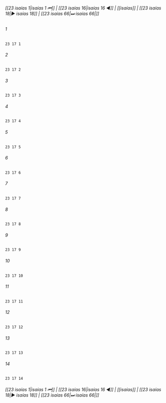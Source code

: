 
###### [[23 isaías 1|isaías 1 ⏮]] | [[23 isaías 16|isaías 16 ◀]] | [[isaías]] | [[23 isaías 18|▶ isaías 18]] | [[23 isaías 66|⏭ isaías 66|]]

###### 1
``` verse
23 17 1 
```
###### 2
``` verse
23 17 2 
```
###### 3
``` verse
23 17 3 
```
###### 4
``` verse
23 17 4 
```
###### 5
``` verse
23 17 5 
```
###### 6
``` verse
23 17 6 
```
###### 7
``` verse
23 17 7 
```
###### 8
``` verse
23 17 8 
```
###### 9
``` verse
23 17 9 
```
###### 10
``` verse
23 17 10 
```
###### 11
``` verse
23 17 11 
```
###### 12
``` verse
23 17 12 
```
###### 13
``` verse
23 17 13 
```
###### 14
``` verse
23 17 14 
```

###### [[23 isaías 1|isaías 1 ⏮]] | [[23 isaías 16|isaías 16 ◀]] | [[isaías]] | [[23 isaías 18|▶ isaías 18]] | [[23 isaías 66|⏭ isaías 66|]]

